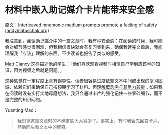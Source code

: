 # 材料中嵌入助记媒介卡片能带来安全感

原文：[Interleaved mnemonic medium prompts promote a feeling of safety (andymatuschak.org)](https://notes.andymatuschak.org/z2TCHSDXHpLAH7137LZ5zZjcRVepwtrMVLpk)

我注意到，阅读[助记媒介](https://notes.andymatuschak.org/z4rRX3qwSSJRsEkdXKwH2shamgHNeRthrMLiF)中的一篇文章时，我有种安全感：在阅读的时候，我可能会对细节感觉很困难，但我相信很快就会有复习集到来，确保我读完文章后，我能理解我「应该」理解的东西。不少读者也报告了类似的感受。

[Matt Clancy](https://notes.andymatuschak.org/z2WiVeLTK9MUkBZcVAc53qrHXB8mtG1onp71r) 这样描述他的学生：「他们喜欢观看视频时相信自己学到应该学的知识，因为视频之后就是问题。」

这种感觉在一定程度上具有误导性。读者很容易过度依赖文本中间或出现的复习区域，依赖它们来确保自己按预期学习了材料。但[理解概念需与其尽力较量](https://notes.andymatuschak.org/zX1WtJ4ouE8sjN1NgWHsGVg8ZnVfp5Kz74Vs)；如果我在阅读时没有实打实地琢磨想法，我只会通过卡片的强化记住一些零碎细节，而不是完整的知识网络。

Yuanting Mao：

> 我浏览这篇文章时的不确定感大大减少了。事实上，有时我会先回答卡片，然后回头看文本中的解释。